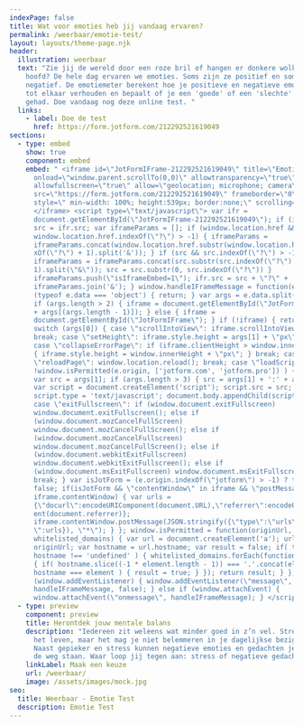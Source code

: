 ```yaml
---
indexPage: false
title: Wat voor emoties heb jij vandaag ervaren?
permalink: /weerbaar/emotie-test/
layout: layouts/theme-page.njk
header:
  illustration: weerbaar
  text: "Zie jij de wereld door een roze bril of hangen er donkere wolken boven je
    hoofd? De hele dag ervaren we emoties. Soms zijn ze positief en soms
    negatief. De emotiemeter berekent hoe je positieve en negatieve emoties zich
    tot elkaar verhouden en bepaalt of je een 'goede' of een 'slechte' dag hebt
    gehad. Doe vandaag nog deze online test. "
  links:
    - label: Doe de test
      href: https://form.jotform.com/212292521619049
sections:
  - type: embed
    show: true
    component: embed
    embed: " <iframe id=\"JotFormIFrame-212292521619049\" title=\"Emotie Test\"
      onload=\"window.parent.scrollTo(0,0)\" allowtransparency=\"true\"
      allowfullscreen=\"true\" allow=\"geolocation; microphone; camera\"
      src=\"https://form.jotform.com/212292521619049\" frameborder=\"0\"
      style=\" min-width: 100%; height:539px; border:none;\" scrolling=\"no\" >
      </iframe> <script type=\"text/javascript\"> var ifr =
      document.getElementById(\"JotFormIFrame-212292521619049\"); if (ifr) { var
      src = ifr.src; var iframeParams = []; if (window.location.href &&
      window.location.href.indexOf(\"?\") > -1) { iframeParams =
      iframeParams.concat(window.location.href.substr(window.location.href.inde\
      xOf(\"?\") + 1).split('&')); } if (src && src.indexOf(\"?\") > -1) {
      iframeParams = iframeParams.concat(src.substr(src.indexOf(\"?\") +
      1).split(\"&\")); src = src.substr(0, src.indexOf(\"?\")) }
      iframeParams.push(\"isIframeEmbed=1\"); ifr.src = src + \"?\" +
      iframeParams.join('&'); } window.handleIFrameMessage = function(e) { if
      (typeof e.data === 'object') { return; } var args = e.data.split(\":\");
      if (args.length > 2) { iframe = document.getElementById(\"JotFormIFrame-\"
      + args[(args.length - 1)]); } else { iframe =
      document.getElementById(\"JotFormIFrame\"); } if (!iframe) { return; }
      switch (args[0]) { case \"scrollIntoView\": iframe.scrollIntoView();
      break; case \"setHeight\": iframe.style.height = args[1] + \"px\"; break;
      case \"collapseErrorPage\": if (iframe.clientHeight > window.innerHeight)
      { iframe.style.height = window.innerHeight + \"px\"; } break; case
      \"reloadPage\": window.location.reload(); break; case \"loadScript\": if(
      !window.isPermitted(e.origin, ['jotform.com', 'jotform.pro']) ) { break; }
      var src = args[1]; if (args.length > 3) { src = args[1] + ':' + args[2]; }
      var script = document.createElement('script'); script.src = src;
      script.type = 'text/javascript'; document.body.appendChild(script); break;
      case \"exitFullscreen\": if (window.document.exitFullscreen)
      window.document.exitFullscreen(); else if
      (window.document.mozCancelFullScreen)
      window.document.mozCancelFullScreen(); else if
      (window.document.mozCancelFullscreen)
      window.document.mozCancelFullScreen(); else if
      (window.document.webkitExitFullscreen)
      window.document.webkitExitFullscreen(); else if
      (window.document.msExitFullscreen) window.document.msExitFullscreen();
      break; } var isJotForm = (e.origin.indexOf(\"jotform\") > -1) ? true :
      false; if(isJotForm && \"contentWindow\" in iframe && \"postMessage\" in
      iframe.contentWindow) { var urls =
      {\"docurl\":encodeURIComponent(document.URL),\"referrer\":encodeURICompon\
      ent(document.referrer)};
      iframe.contentWindow.postMessage(JSON.stringify({\"type\":\"urls\",\"value\
      \":urls}), \"*\"); } }; window.isPermitted = function(originUrl,
      whitelisted_domains) { var url = document.createElement('a'); url.href =
      originUrl; var hostname = url.hostname; var result = false; if( typeof
      hostname !== 'undefined' ) { whitelisted_domains.forEach(function(element)
      { if( hostname.slice((-1 * element.length - 1)) === '.'.concat(element) ||
      hostname === element ) { result = true; } }); return result; } }; if
      (window.addEventListener) { window.addEventListener(\"message\",
      handleIFrameMessage, false); } else if (window.attachEvent) {
      window.attachEvent(\"onmessage\", handleIFrameMessage); } </script>"
  - type: preview
    component: preview
    title: Herontdek jouw mentale balans
    description: "Iedereen zit weleens wat minder goed in z’n vel. Stress hoort bij
      het leven, maar het mag je niet belemmeren in je dagelijkse bezigheden.
      Naast gepieker en stress kunnen negatieve emoties en gedachten je ook in
      de weg staan. Waar loop jij tegen aan: stress of negatieve gedachten?"
    linkLabel: Maak een keuze
    url: /weerbaar/
    image: /assets/images/mock.jpg
seo:
  title: Weerbaar - Emotie Test
  description: Emotie Test
---
```

